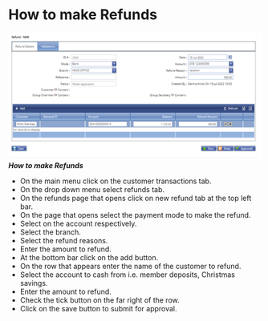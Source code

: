 # How to make Refunds
![How to make a refund on the MFI Expert system](./images/Refunds.png "New Refunds")\
***How to make Refunds***

- On the main menu click on the customer transactions tab.
- On the drop down menu select refunds tab.
- On the refunds page that opens click on new refund tab at the top left bar.
- On the page that opens select the payment mode to make the refund.
- Select on the account respectively.
- Select the branch. 
- Select the refund reasons.
- Enter the amount to refund.
- At the bottom bar click on the add button.
- On the row that appears enter the name of the customer to refund.
- Select the account to cash from i.e. member deposits, Christmas savings.
- Enter the amount to refund.
- Check the tick button on the far right of the row.
- Click on the save button to submit for approval.